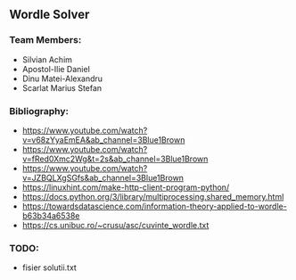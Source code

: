 ## Wordle Solver 

### Team Members: 
- Silvian Achim
- Apostol-Ilie Daniel 
- Dinu Matei-Alexandru
- Scarlat Marius Stefan

### Bibliography:
- https://www.youtube.com/watch?v=v68zYyaEmEA&ab_channel=3Blue1Brown
- https://www.youtube.com/watch?v=fRed0Xmc2Wg&t=2s&ab_channel=3Blue1Brown
- https://www.youtube.com/watch?v=JZBQLXgSGfs&ab_channel=3Blue1Brown
- https://linuxhint.com/make-http-client-program-python/
- https://docs.python.org/3/library/multiprocessing.shared_memory.html
- https://towardsdatascience.com/information-theory-applied-to-wordle-b63b34a6538e
- https://cs.unibuc.ro/~crusu/asc/cuvinte_wordle.txt

### TODO: 
- fisier solutii.txt